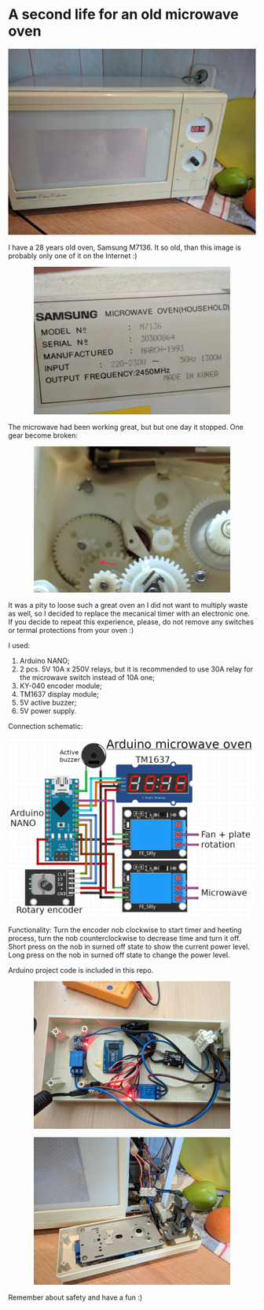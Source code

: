 # A second life for an old microwave oven

<p align="center">
  <img src="images/1.jpg?raw=true" width="600" title="Microwave after modification">
</p>

I have a 28 years old oven, Samsung M7136. It so old, than this image is probably only one of it on the Internet :)

<p align="center">
  <img src="images/5.jpg?raw=true" width="400" title="Samsung M7136">
</p>

The microwave had been working great, but but one day it stopped. One gear become broken:

<p align="center">
  <img src="images/4.jpg?raw=true" width="400" title="broken mechanism">
</p>

It was a pity to loose such a great oven an I did not want to multiply waste as well, so I decided to replace the mecanical timer with an electronic one.
If you decide to repeat this experience, please, do not remove any switches or termal protections from your oven :)

I used:
1. Arduino NANO;
2. 2 pcs. 5V 10A x 250V relays, but it is recommended to use 30A relay for the microwave switch instead of 10A one;
3. KY-040 encoder module;
4. TM1637 display module;
5. 5V active buzzer;
6. 5V power supply.

Connection schematic:

<p align="center">
  <img src="images/schem.png?raw=true" width="600" title="Microwave after modification">
</p>

Functionality:
Turn the encoder nob clockwise to start timer and heeting process, turn the nob counterclockwise to decrease time and turn it off. Short press on the nob in surned off state to show the current power level. Long press on the nob in surned off state to change the power level.

Arduino project code is included in this repo.
<p align="center">
  <img src="images/2.jpg?raw=true" width="400" title="Samsung M7136">
</p>

<p align="center">
  <img src="images/3.jpg?raw=true" width="400" title="Samsung M7136">
</p>

 Remember about safety and have a fun :)
